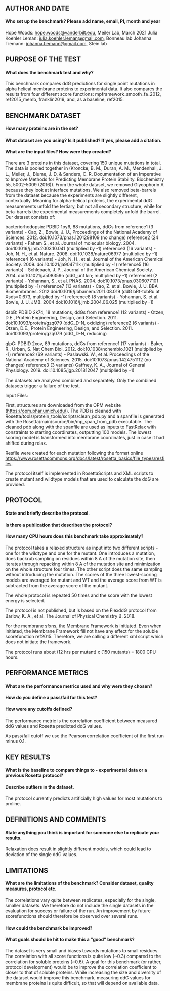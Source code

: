 ## AUTHOR AND DATE
#### Who set up the benchmark? Please add name, email, PI, month and year
Hope Woods: hope.woods@vanderbilt.edu, Meiler Lab, March 2021
Julia Koehler Leman: julia.koehler.leman@gmail.com, Bonneau lab
Johanna Tiemann: johanna.tiemann@gmail.com, Stein lab
 
## PURPOSE OF THE TEST
#### What does the benchmark test and why?
This benchmark compares ddG predictions for single point mutations in alpha helical membrane proteins to experimental data. It also compares the results from four different score functions: mpframework_smooth_fa_2012, ref2015_memb, franklin2019, and, as a baseline, ref2015.

## BENCHMARK DATASET
#### How many proteins are in the set?
#### What dataset are you using? Is it published? If yes, please add a citation.
#### What are the input files? How were they created?
There are 3 proteins in this dataset, covering 150 unique mutations in total. The data is pooled together in (Kroncke, B. M., Duran, A. M., Mendenhall, J. L., Meiler, J., Blume, J. D. & Sanders, C. R. Documentation of an Imperative to Improve Methods for Predicting Membrane Protein Stability. Biochemistry 55, 5002-5009 (2016)). From the whole dataset, 
we removed Glycophorin A because they look at interface mutations. We also removed beta-barrels from the dataset because the experiments are slightly different, contextually. Meaning for alpha-helical proteins, the experimental ddG measurements unfold the tertiary, but not all secondary structure, while for beta-barrels the experimental measurements completely unfold the barrel. Our dataset consists of:

bacteriorhodopsin: PDBID 1py6, 88 mutations, ddGs from
	reference1 (3 variants) - Cao, Z., Bowie, J. U., Proceedings of the National Academy of Sciences. 2012. doi:10.1073/pnas.1201298109 (no change)
	reference2 (24 variants) - Faham S., et al. Journal of molecular biology. 2004. doi:10.1016/j.jmb.2003.10.041 (multiplied by -1)
	reference3 (16 variants) - Joh, N. H., et al. Nature. 2008. doi:10.1038/nature06977 (multiplied by -1)
	reference4 (6 variants) - Joh, N. H., et al. Journal of the American Chemical Society. 2009. doi:10.1021/ja904711k (multiplied by -1)
	reference5 (16 variants) - Schlebach, J. P., Journal of the American Chemical Society. 2014. doi:10.1021/ja508359n (ddG_unf kin; multiplied by -1)
	reference6 (2 variants) - Yohannan, S., et al. PNAS. 2004. doi:10.1073/pnas.0306077101 (multiplied by -1)
	reference7 (13 variants) - Cao, Z. et al. Bowie, J. U. BBA Biomembranes. 2012 doi:10.1016/j.bbamem.2011.08.019 (ddG bRf-tobRu at Xsds=0.673, multiplied by -1)
	reference8 (8 variants) - Yohannan, S. et al. Bowie, J. U. JMB. 2004 doi:10.1016/j.jmb.2004.06.025 (multiplied by -1)

dsbB: PDBID 2k74, 18 mutations, ddGs from
	reference1 (12 variants) - Otzen, D.E., Protein Engineering, Design, and Selection. 2011. doi:10.1093/protein/gzq079 (ddG_D-N, oxidizing)
	reference2 (6 variants) - Otzen, D.E., Protein Engineering, Design, and Selection. 2011. doi:10.1093/protein/gzq079 (ddG_D-N, reducing)

glpG: PDBID 2xov, 89 mutations, ddGs from
	reference1 (17 variants) - Baker, R., Urban, S. Nat Chem Biol. 2012. doi:10.1038/nchembio.1021 (multiplied by -1)
	reference2 (69 variants) - Paslawski. W., et al. Proceedings of the National Academy of Sciences. 2015. doi:10.1073/pnas.1424751112 (no changes)
	reference3 (3 variants) Gaffney, K. A., Journal of General Physiology. 2019. doi:10.1085/jgp.201812047 (multiplied by -1)

The datasets are analyzed combined and separately. Only the combined datasets trigger a failure of the test.

Input Files:

First, structures are downloaded from the OPM website (https://opm.phar.umich.edu/). The PDB is cleaned with Rosetta/tools/protein_tools/scripts/clean_pdb.py and a spanfile is generated with the Rosetta/main/source/bin/mp_span_from_pdb executable. The cleaned pdb along with the spanfile are used as inputs to FastRelax with constraints to starting coordinates, outputting 100 models. The lowest scoring model is transformed into membrane coordinates, just in case it had shifted during relax.

Resfile were created for each mutation following the format online https://www.rosettacommons.org/docs/latest/rosetta_basics/file_types/resfiles.

The protocol itself is implemented in RosettaScripts and XML scripts to create mutant and wildtype models that are used to calculate the ddG are provided.

## PROTOCOL
#### State and briefly describe the protocol.
#### Is there a publication that describes the protocol?
#### How many CPU hours does this benchmark take approximately?

The protocol takes a relaxed structure as input into two different scripts - one for the wildtype and one for the mutant. One introduces a mutation, does backrub sampling on residues within 8 A of the mutation site, then iterates through repacking within 8 A of the mutation site and minimization on the whole structure four times. The other script does the same sampling without introducing the mutation. The scores of the three lowest-scoring models are averaged for mutant and WT and the average score from WT is subtracted from the average score of the mutant.

The whole protocol is repeated 50 times and the score with the lowest energy is selected.

The protocol is not published, but is based on the FlexddG protocol from Barlow, K. A., et al. The Journal of Physical Chemistry B. 2018.

For the membrane sfxns, the Membrane Framework is initiated. Even when initiated, the Membrane Framework fill not have any effect for the soluble scorefunction ref2015. Therefore, we are calling a different xml script which does not initiate the framework.

The protocol runs about (12 hrs per mutant) x (150 mutants) = 1800 CPU hours.

## PERFORMANCE METRICS
#### What are the performance metrics used and why were they chosen?
#### How do you define a pass/fail for this test?
#### How were any cutoffs defined?
The performance metric is the correlation coefficient between measured ddG values and Rosetta predicted ddG values.

As pass/fail cutoff we use the Pearson correlation coefficient of the first run minus 0.1.

## KEY RESULTS
#### What is the baseline to compare things to - experimental data or a previous Rosetta protocol?
#### Describe outliers in the dataset.

The protocol currently predicts artificially high values for most mutations to proline.

## DEFINITIONS AND COMMENTS
#### State anything you think is important for someone else to replicate your results.
Relaxation does result in slightly different models, which could lead to deviation of the single ddG values.

## LIMITATIONS
#### What are the limitations of the benchmark? Consider dataset, quality measures, protocol etc.
The correlations vary quite between replicates, especially for the single, smaller datasets. We therefore do not include the single datasets in the evaluation for success or failure of the run. An improvement by future scorefunctions should therefore be observed over several runs.
#### How could the benchmark be improved?
#### What goals should be hit to make this a "good" benchmark?
The dataset is very small and biases towards mutations to small residues. The correlation with all score functions is quite low (~0.3) compared to the correlation for soluble proteins (~0.6). A goal for this benchmark (or rather, protocol development) would be to improve the correlation coefficient to closer to that of soluble proteins. While increasing the size and diversity of the dataset would improve this benchmark, measuring ddG values for membrane proteins is quite difficult, so that will depend on available data.
